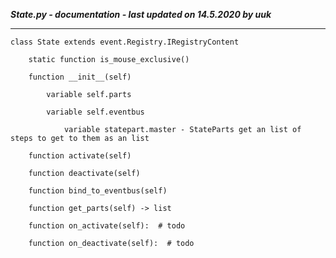 ***State.py - documentation - last updated on 14.5.2020 by uuk***
___

    class State extends event.Registry.IRegistryContent

        static function is_mouse_exclusive()

        function __init__(self)

            variable self.parts

            variable self.eventbus

                variable statepart.master - StateParts get an list of steps to get to them as an list

        function activate(self)

        function deactivate(self)

        function bind_to_eventbus(self)

        function get_parts(self) -> list

        function on_activate(self):  # todo

        function on_deactivate(self):  # todo